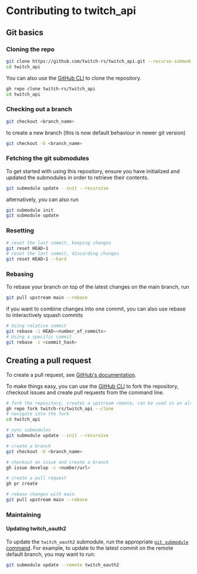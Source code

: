 # Contributing to twitch_api

## Git basics

### Cloning the repo

```sh
git clone https://github.com/twitch-rs/twitch_api.git --recurse-submodules
cd twitch_api
```

You can also use the [GitHub CLI](https://cli.github.com/) to clone the repository.

```sh
gh repo clone twitch-rs/twitch_api
cd twitch_api
```

### Checking out a branch

```sh
git checkout <branch_name>
```

to create a new branch (this is now default behaviour in newer git version)

```sh
git checkout -b <branch_name>
```

### Fetching the git submodules

To get started with using this repository, ensure you have initialized and updated the submodules in order to retrieve their contents.

```sh
git submodule update --init --recursive
```

alternatively, you can also run

```sh
git submodule init
git submodule update
```

### Resetting

```sh
# reset the last commit, keeping changes
git reset HEAD~1
# reset the last commit, discarding changes
git reset HEAD~1 --hard
```

### Rebasing

To rebase your branch on top of the latest changes on the main branch, run

```sh
git pull upstream main --rebase
```

if you want to combine changes into one commit, you can also use rebase to interactively squash commits

```sh
# Using relative commit
git rebase -i HEAD~<number_of_commits>
# Using a specific commit
git rebase -i <commit_hash>
```

## Creating a pull request

To create a pull request, see [GitHub's documentation](https://docs.github.com/en/github/collaborating-with-issues-and-pull-requests/creating-a-pull-request).

To make things easy, you can use the [GitHub CLI](https://cli.github.com/) to fork the repository, checkout issues and create pull requests from the command line.

```sh
# fork the repository, creates a upstream remote, can be used in an already cloned repository as well
gh repo fork twitch-rs/twitch_api --clone
# navigate into the fork
cd twitch_api

# sync submodules
git submodule update --init --recursive

# create a branch
git checkout -b <branch_name>

# checkout an issue and create a branch
gh issue develop -c <number/url>

# create a pull request
gh pr create

# rebase changes with main
git pull upstream main --rebase
```

### Maintaining

#### Updating twitch_oauth2

To update the `twitch_oauth2` submodule, run the appropriate
[`git submodule` command](https://git-scm.com/book/en/v2/Git-Tools-Submodules).
For example, to update to the latest commit on the remote default branch,
you may want to run:

```sh
git submodule update --remote twitch_oauth2
```
